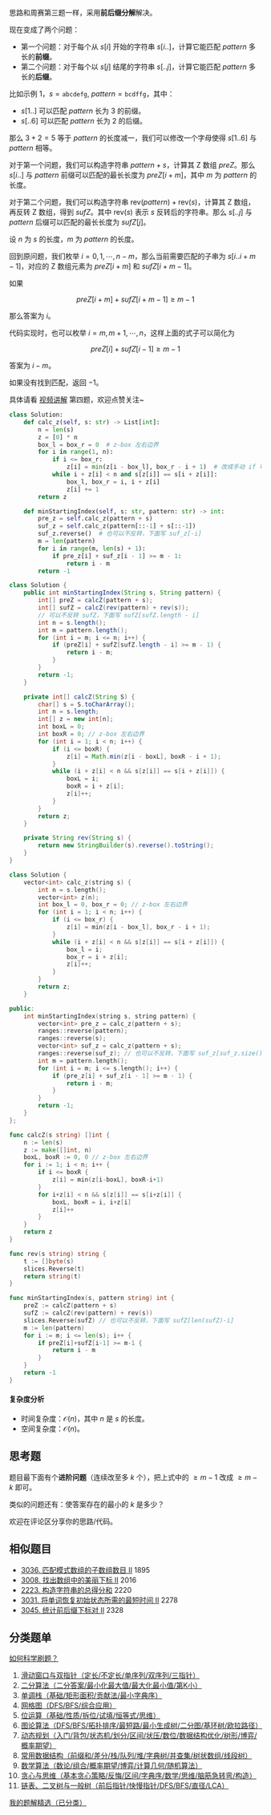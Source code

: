 思路和周赛第三题一样，采用**前后缀分解**解决。

现在变成了两个问题：

- 第一个问题：对于每个从 $s[i]$ 开始的字符串 $s[i..]$，计算它能匹配 $\textit{pattern}$ 多长的**前缀**。
- 第二个问题：对于每个以 $s[j]$ 结尾的字符串 $s[..j]$，计算它能匹配 $\textit{pattern}$ 多长的**后缀**。

比如示例 1，$s=\texttt{abcdefg},\ \textit{pattern}=\texttt{bcdffg}$，其中：

- $s[1..]$ 可以匹配 $\textit{pattern}$ 长为 $3$ 的前缀。
- $s[..6]$ 可以匹配 $\textit{pattern}$ 长为 $2$ 的后缀。

那么 $3+2=5$ 等于 $\textit{pattern}$ 的长度减一，我们可以修改一个字母使得 $s[1..6]$ 与 $\textit{pattern}$ 相等。

对于第一个问题，我们可以构造字符串 $\textit{pattern} + s$，计算其 Z 数组 $\textit{preZ}$。那么 $s[i..]$ 与 $\textit{pattern}$ 前缀可以匹配的最长长度为 $\textit{preZ}[i+m]$，其中 $m$ 为 $\textit{pattern}$ 的长度。

对于第二个问题，我们可以构造字符串 $\text{rev}(\textit{pattern}) + \text{rev}(s)$，计算其 Z 数组，再反转 Z 数组，得到 $\textit{sufZ}$。其中 $\text{rev}(s)$ 表示 $s$ 反转后的字符串。那么 $s[..j]$ 与 $\textit{pattern}$ 后缀可以匹配的最长长度为 $\textit{sufZ}[j]$。

设 $n$ 为 $s$ 的长度，$m$ 为 $\textit{pattern}$ 的长度。

回到原问题，我们枚举 $i=0,1,\cdots,n-m$，那么当前需要匹配的子串为 $s[i..i+m-1]$，对应的 Z 数组元素为 $\textit{preZ}[i+m]$ 和 $\textit{sufZ}[i+m-1]$。

如果 

$$
\textit{preZ}[i+m] + \textit{sufZ}[i+m-1]\ge m-1
$$

那么答案为 $i$。

代码实现时，也可以枚举 $i=m,m+1,\cdots,n$，这样上面的式子可以简化为

$$
\textit{preZ}[i] + \textit{sufZ}[i-1]\ge m-1
$$

答案为 $i-m$。

如果没有找到匹配，返回 $-1$。

具体请看 [视频讲解](https://www.bilibili.com/video/BV1bjxyewEQV/) 第四题，欢迎点赞关注~

```py [sol-Python3]
class Solution:
    def calc_z(self, s: str) -> List[int]:
        n = len(s)
        z = [0] * n
        box_l = box_r = 0  # z-box 左右边界
        for i in range(1, n):
            if i <= box_r:
                z[i] = min(z[i - box_l], box_r - i + 1)  # 改成手动 if 可以加快速度
            while i + z[i] < n and s[z[i]] == s[i + z[i]]:
                box_l, box_r = i, i + z[i]
                z[i] += 1
        return z

    def minStartingIndex(self, s: str, pattern: str) -> int:
        pre_z = self.calc_z(pattern + s)
        suf_z = self.calc_z(pattern[::-1] + s[::-1])
        suf_z.reverse()  # 也可以不反转，下面写 suf_z[-i]
        m = len(pattern)
        for i in range(m, len(s) + 1):
            if pre_z[i] + suf_z[i - 1] >= m - 1:
                return i - m
        return -1
```

```java [sol-Java]
class Solution {
    public int minStartingIndex(String s, String pattern) {
        int[] preZ = calcZ(pattern + s);
        int[] sufZ = calcZ(rev(pattern) + rev(s));
        // 可以不反转 sufZ，下面写 sufZ[sufZ.length - i]
        int n = s.length();
        int m = pattern.length();
        for (int i = m; i <= n; i++) {
            if (preZ[i] + sufZ[sufZ.length - i] >= m - 1) {
                return i - m;
            }
        }
        return -1;
    }

    private int[] calcZ(String S) {
        char[] s = S.toCharArray();
        int n = s.length;
        int[] z = new int[n];
        int boxL = 0;
        int boxR = 0; // z-box 左右边界
        for (int i = 1; i < n; i++) {
            if (i <= boxR) {
                z[i] = Math.min(z[i - boxL], boxR - i + 1);
            }
            while (i + z[i] < n && s[z[i]] == s[i + z[i]]) {
                boxL = i;
                boxR = i + z[i];
                z[i]++;
            }
        }
        return z;
    }

    private String rev(String s) {
        return new StringBuilder(s).reverse().toString();
    }
}
```

```cpp [sol-C++]
class Solution {
    vector<int> calc_z(string s) {
        int n = s.length();
        vector<int> z(n);
        int box_l = 0, box_r = 0; // z-box 左右边界
        for (int i = 1; i < n; i++) {
            if (i <= box_r) {
                z[i] = min(z[i - box_l], box_r - i + 1);
            }
            while (i + z[i] < n && s[z[i]] == s[i + z[i]]) {
                box_l = i;
                box_r = i + z[i];
                z[i]++;
            }
        }
        return z;
    }

public:
    int minStartingIndex(string s, string pattern) {
        vector<int> pre_z = calc_z(pattern + s);
        ranges::reverse(pattern);
        ranges::reverse(s);
        vector<int> suf_z = calc_z(pattern + s);
        ranges::reverse(suf_z); // 也可以不反转，下面写 suf_z[suf_z.size() - i]
        int m = pattern.length();
        for (int i = m; i <= s.length(); i++) {
            if (pre_z[i] + suf_z[i - 1] >= m - 1) {
                return i - m;
            }
        }
        return -1;
    }
};
```

```go [sol-Go]
func calcZ(s string) []int {
	n := len(s)
	z := make([]int, n)
	boxL, boxR := 0, 0 // z-box 左右边界
	for i := 1; i < n; i++ {
		if i <= boxR {
			z[i] = min(z[i-boxL], boxR-i+1)
		}
		for i+z[i] < n && s[z[i]] == s[i+z[i]] {
			boxL, boxR = i, i+z[i]
			z[i]++
		}
	}
	return z
}

func rev(s string) string {
	t := []byte(s)
	slices.Reverse(t)
	return string(t)
}

func minStartingIndex(s, pattern string) int {
	preZ := calcZ(pattern + s)
	sufZ := calcZ(rev(pattern) + rev(s))
	slices.Reverse(sufZ) // 也可以不反转，下面写 sufZ[len(sufZ)-i]
	m := len(pattern)
	for i := m; i <= len(s); i++ {
		if preZ[i]+sufZ[i-1] >= m-1 {
			return i - m
		}
	}
	return -1
}
```

#### 复杂度分析

- 时间复杂度：$\mathcal{O}(n)$，其中 $n$ 是 $s$ 的长度。
- 空间复杂度：$\mathcal{O}(n)$。

## 思考题

题目最下面有个**进阶问题**（连续改至多 $k$ 个），把上式中的 $\ge m-1$ 改成 $\ge m-k$ 即可。

类似的问题还有：使答案存在的最小的 $k$ 是多少？

欢迎在评论区分享你的思路/代码。

## 相似题目

- [3036. 匹配模式数组的子数组数目 II](https://leetcode.cn/problems/number-of-subarrays-that-match-a-pattern-ii/) 1895
- [3008. 找出数组中的美丽下标 II](https://leetcode.cn/problems/find-beautiful-indices-in-the-given-array-ii/) 2016
- [2223. 构造字符串的总得分和](https://leetcode.cn/problems/sum-of-scores-of-built-strings/) 2220
- [3031. 将单词恢复初始状态所需的最短时间 II](https://leetcode.cn/problems/minimum-time-to-revert-word-to-initial-state-ii/) 2278
- [3045. 统计前后缀下标对 II](https://leetcode.cn/problems/count-prefix-and-suffix-pairs-ii/) 2328

## 分类题单

[如何科学刷题？](https://leetcode.cn/circle/discuss/RvFUtj/)

1. [滑动窗口与双指针（定长/不定长/单序列/双序列/三指针）](https://leetcode.cn/circle/discuss/0viNMK/)
2. [二分算法（二分答案/最小化最大值/最大化最小值/第K小）](https://leetcode.cn/circle/discuss/SqopEo/)
3. [单调栈（基础/矩形面积/贡献法/最小字典序）](https://leetcode.cn/circle/discuss/9oZFK9/)
4. [网格图（DFS/BFS/综合应用）](https://leetcode.cn/circle/discuss/YiXPXW/)
5. [位运算（基础/性质/拆位/试填/恒等式/思维）](https://leetcode.cn/circle/discuss/dHn9Vk/)
6. [图论算法（DFS/BFS/拓扑排序/最短路/最小生成树/二分图/基环树/欧拉路径）](https://leetcode.cn/circle/discuss/01LUak/)
7. [动态规划（入门/背包/状态机/划分/区间/状压/数位/数据结构优化/树形/博弈/概率期望）](https://leetcode.cn/circle/discuss/tXLS3i/)
8. [常用数据结构（前缀和/差分/栈/队列/堆/字典树/并查集/树状数组/线段树）](https://leetcode.cn/circle/discuss/mOr1u6/)
9. [数学算法（数论/组合/概率期望/博弈/计算几何/随机算法）](https://leetcode.cn/circle/discuss/IYT3ss/)
10. [贪心与思维（基本贪心策略/反悔/区间/字典序/数学/思维/脑筋急转弯/构造）](https://leetcode.cn/circle/discuss/g6KTKL/)
11. [链表、二叉树与一般树（前后指针/快慢指针/DFS/BFS/直径/LCA）](https://leetcode.cn/circle/discuss/K0n2gO/)

[我的题解精选（已分类）](https://github.com/EndlessCheng/codeforces-go/blob/master/leetcode/SOLUTIONS.md)
